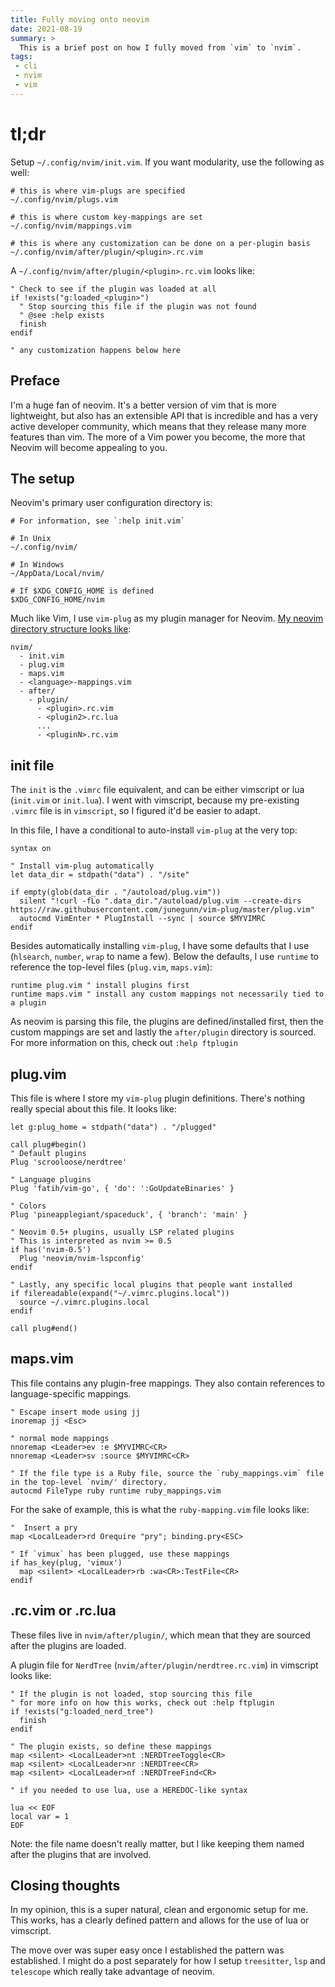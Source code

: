```yaml
---
title: Fully moving onto neovim
date: 2021-08-19
summary: >
  This is a brief post on how I fully moved from `vim` to `nvim`.
tags:
 - cli
 - nvim
 - vim
---
```


# tl;dr

Setup `~/.config/nvim/init.vim`. If you want modularity, use the following as well:

```
# this is where vim-plugs are specified
~/.config/nvim/plugs.vim

# this is where custom key-mappings are set
~/.config/nvim/mappings.vim

# this is where any customization can be done on a per-plugin basis
~/.config/nvim/after/plugin/<plugin>.rc.vim
```

A `~/.config/nvim/after/plugin/<plugin>.rc.vim` looks like:

```vim
" Check to see if the plugin was loaded at all
if !exists("g:loaded_<plugin>")
  " Stop sourcing this file if the plugin was not found
  " @see :help exists
  finish
endif

" any customization happens below here
```

## Preface

I'm a huge fan of neovim. It's a better version of vim that is more lightweight, but also has an extensible API that
is incredible and has a very active developer community, which means that they release many more features than vim. The
more of a Vim power you become, the more that Neovim will become appealing to you.

## The setup

Neovim's primary user configuration directory is:

```
# For information, see `:help init.vim`

# In Unix
~/.config/nvim/

# In Windows
~/AppData/Local/nvim/

# If $XDG_CONFIG_HOME is defined
$XDG_CONFIG_HOME/nvim
```

Much like Vim, I use `vim-plug` as my plugin manager for Neovim.  [My neovim directory structure looks like](https://github.com/hectron/dotfiles/tree/235d0757964bbdf2ce8b7495d38f330368d869db/nvim/.config/nvim):

```
nvim/
  - init.vim
  - plug.vim
  - maps.vim
  - <language>-mappings.vim
  - after/
    - plugin/
      - <plugin>.rc.vim
      - <plugin2>.rc.lua
      ...
      - <pluginN>.rc.vim
```

## init file

The `init` is the `.vimrc` file equivalent, and can be either vimscript or lua (`init.vim` or `init.lua`). I went with vimscript, because my pre-existing `.vimrc` file is in `vimscript`, so I figured it'd be easier to adapt.

In this file, I have a conditional to auto-install `vim-plug` at the very top:

```vim
syntax on

" Install vim-plug automatically
let data_dir = stdpath("data") . "/site"

if empty(glob(data_dir . "/autoload/plug.vim"))
  silent "!curl -fLo ".data_dir."/autoload/plug.vim --create-dirs https://raw.githubusercontent.com/junegunn/vim-plug/master/plug.vim"
  autocmd VimEnter * PlugInstall --sync | source $MYVIMRC
endif
```

Besides automatically installing `vim-plug`, I have some defaults that I use (`hlsearch`, `number`, `wrap` to name a few). Below the defaults, I use `runtime` to reference the top-level files (`plug.vim`, `maps.vim`):

```vim
runtime plug.vim " install plugins first
runtime maps.vim " install any custom mappings not necessarily tied to a plugin
```

As neovim is parsing this file, the plugins are defined/installed first, then the custom mappings are set and lastly the `after/plugin` directory is sourced. For more information on this, check out `:help ftplugin`

## plug.vim

This file is where I store my `vim-plug` plugin definitions. There's nothing really special about this file. It looks like:

```vim
let g:plug_home = stdpath("data") . "/plugged"

call plug#begin()
" Default plugins
Plug 'scrooloose/nerdtree'

" Language plugins
Plug 'fatih/vim-go', { 'do': ':GoUpdateBinaries' }

" Colors
Plug 'pineapplegiant/spaceduck', { 'branch': 'main' }

" Neovim 0.5+ plugins, usually LSP related plugins
" This is interpreted as nvim >= 0.5
if has('nvim-0.5')
  Plug 'neovim/nvim-lspconfig'
endif

" Lastly, any specific local plugins that people want installed
if filereadable(expand("~/.vimrc.plugins.local"))
  source ~/.vimrc.plugins.local
endif

call plug#end()
```

## maps.vim

This file contains any plugin-free mappings. They also contain references to language-specific mappings.

```vim
" Escape insert mode using jj
inoremap jj <Esc>

" normal mode mappings
nnoremap <Leader>ev :e $MYVIMRC<CR>
nnoremap <Leader>sv :source $MYVIMRC<CR>

" If the file type is a Ruby file, source the `ruby_mappings.vim` file in the top-level `nvim/' directory.
autocmd FileType ruby runtime ruby_mappings.vim

```

For the sake of example, this is what the `ruby-mapping.vim` file looks like:

```vim
"  Insert a pry
map <LocalLeader>rd Orequire "pry"; binding.pry<ESC>

" If `vimux` has been plugged, use these mappings
if has_key(plug, 'vimux') 
  map <silent> <LocalLeader>rb :wa<CR>:TestFile<CR>
endif
```

## <plugin>.rc.vim or <plugin>.rc.lua

These files live in `nvim/after/plugin/`, which mean that they are sourced after the plugins are loaded.

A plugin file for `NerdTree` (`nvim/after/plugin/nerdtree.rc.vim`) in vimscript looks like:

```vim
" If the plugin is not loaded, stop sourcing this file
" for more info on how this works, check out :help ftplugin
if !exists("g:loaded_nerd_tree")
  finish
endif

" The plugin exists, so define these mappings
map <silent> <LocalLeader>nt :NERDTreeToggle<CR>
map <silent> <LocalLeader>nr :NERDTree<CR>
map <silent> <LocalLeader>nf :NERDTreeFind<CR>

" if you needed to use lua, use a HEREDOC-like syntax

lua << EOF
local var = 1
EOF
```

Note: the file name doesn't really matter, but I like keeping them named after the plugins that are involved.

## Closing thoughts

In my opinion, this is a super natural, clean and ergonomic setup for me. This works, has a clearly defined pattern and allows for the use of lua or vimscript.

The move over was super easy once I established the pattern was established. I might do a post separately for how I setup `treesitter`, `lsp` and `telescope` which really take advantage of neovim.
